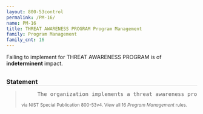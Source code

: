 ```yaml
---
layout: 800-53control
permalink: /PM-16/
name: PM-16
title: THREAT AWARENESS PROGRAM Program Management
family: Program Management
family_cnt: 16
---
```

<p class="text-">Failing to implement for THREAT AWARENESS PROGRAM is of <b>indeterminent</b> impact.</p>

<h3 style="border-bottom:1px solid #ddd;margin:30px 0 8px 0;">Statement</h3>
<blockquote>
<pre>     The organization implements a threat awareness program that includes a cross-organization information-sharing capability. 
</pre>
<p><small>via NIST Special Publication 800-53v4. View all 16 <i>Program Management</i> rules. <a href="/cce/ssg/group/$Group_id"><span class="glyphicon glyphicon-link"></span></a> </small></p>
</blockquote>

